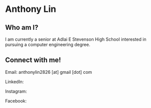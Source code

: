 # Anthony Lin

## Who am I?

I am currently a senior at Adlai E Stevenson High School interested in pursuing a computer engineering degree.

## Connect with me!

Email: anthonylin2826 \[at\] gmail \[dot\] com

LinkedIn:

Instagram:

Facebook:
